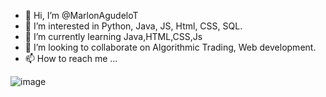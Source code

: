- 👋 Hi, I’m @MarlonAgudeloT
- 👀 I’m interested in Python, Java, JS, Html, CSS, SQL.
- 🌱 I’m currently learning Java,HTML,CSS,Js
- 💞️ I’m looking to collaborate on Algorithmic Trading, Web development.
- 📫 How to reach me ...

<!---
MarlonAgudeloT/MarlonAgudeloT is a ✨ special ✨ repository because its `README.md` (this file) appears on your GitHub profile.
You can click the Preview link to take a look at your changes.
--->
![image](https://user-images.githubusercontent.com/53470372/141327248-6e758a2e-6ab1-4aee-9881-0477c8a09a84.png)
